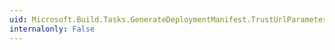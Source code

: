 ```yaml
---
uid: Microsoft.Build.Tasks.GenerateDeploymentManifest.TrustUrlParameters
internalonly: False
---
```


